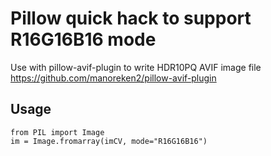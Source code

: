 # Pillow quick hack to support R16G16B16 mode

Use with pillow-avif-plugin to write HDR10PQ AVIF image file https://github.com/manoreken2/pillow-avif-plugin

## Usage

```
from PIL import Image
im = Image.fromarray(imCV, mode="R16G16B16")
```



